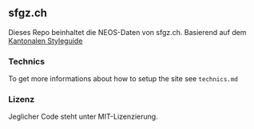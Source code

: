 ## sfgz.ch
Dieses Repo beinhaltet die NEOS-Daten von sfgz.ch. Basierend auf dem [Kantonalen Styleguide](http://mba.styleguide.digital/)

### Technics
To get more informations about how to setup the site see `technics.md`

### Lizenz
Jeglicher Code steht unter MIT-Lizenzierung.
